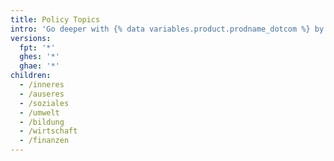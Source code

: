 ```yaml
---
title: Policy Topics
intro: 'Go deeper with {% data variables.product.prodname_dotcom %} by integrating with our APIs, customizing your {% data variables.product.prodname_dotcom %} workflow, and building and sharing apps with the community.'
versions:
  fpt: '*'
  ghes: '*'
  ghae: '*'
children:
  - /inneres
  - /auseres
  - /soziales
  - /umwelt
  - /bildung
  - /wirtschaft
  - /finanzen
---
```


